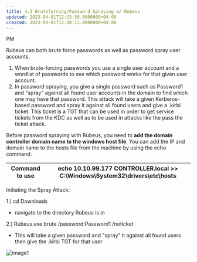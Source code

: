 ```yaml
---
title: 4.3 Bruteforcing/Password Spraying w/ Rubeus
updated: 2023-04-01T12:33:50.0000000+04:00
created: 2023-04-01T12:28:13.0000000+04:00
---
```


PM

Rubeus can both brute force passwords as well as password spray user accounts.

1.  When brute-forcing passwords you use a single user account and a wordlist of passwords to see which password works for that given user account.
2.  In password spraying, you give a single password such as Password1 and "spray" against all found user accounts in the domain to find which one may have that password.
This attack will take a given Kerberos-based password and spray it against all found users and give a .kirbi ticket. This ticket is a TGT that can be used in order to get service tickets from the KDC as well as to be used in attacks like the pass the ticket attack.

Before password spraying with Rubeus, you need to **add the domain controller domain name to the windows host file**. You can add the IP and domain name to the hosts file from the machine by using the echo command:

| Command to use | echo 10.10.99.177 CONTROLLER.local \>\> C:\Windows\System32\drivers\etc\hosts |
|----------------|-------------------------------------------------------------------------------|

Initiating the Spray Attack:

1.) cd Downloads

- navigate to the directory Rubeus is in

2.) Rubeus.exe brute /password:Password1 /noticket

- This will take a given password and "spray" it against all found users then give the .kirbi TGT for that user

![image1](image1-141.png)

